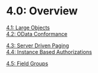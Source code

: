 # 4.0: Overview

[4.1: Large Objects](4-1-LargeObjects.md)<br>
[4.2: OData Conformance](4-2-Conformance.md)<br>

[4.3: Server Driven Paging](4-3-ServerDrivenPaging.md)<br>
[4.4: Instance Based Authorizations](4-4-InstanceBasedAuthorizations.md)<br>

[4.5: Field Groups](4-5-FieldGroups.md)<br>